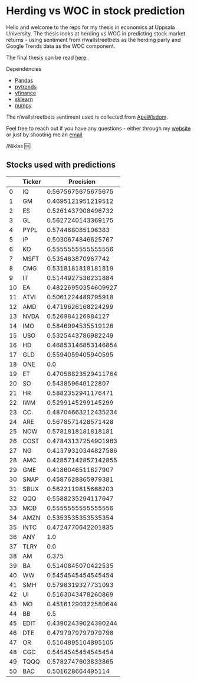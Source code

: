 # Herding vs WOC in stock prediction

Hello and welcome to the repo for my thesis in economics at Uppsala University. 
The thesis looks at herding vs WOC in predicting stock market returns - using sentiment from r/wallstreetbets as the herding party and Google Trends data as the WOC component. 

The final thesis can be read [here](https://klockren.nu).

Dependencies
* [Pandas](https://pandas.pydata.org/)
* [pytrends](https://pypi.org/project/pytrends/)
* [yfinance](https://pypi.org/project/yfinance/)
* [sklearn](https://scikit-learn.org/stable/)
* [numpy](https://numpy.org/)

The r/wallstreetbets sentiment used is collected from [ApeWisdom](https://apewisdom.io/).

Feel free to reach out if you have any questions - either through my [website](https://niklasnorinder.herokuapp.com) or just by shooting me an [email](mailto:niklas.norinder.4686@student.uu.se).

/Niklas 🆒

## Stocks used with predictions
|    | **Ticker** | **Precision**       |
|----|------------|---------------------|
| 0  | IQ         | 0.5675675675675675  |
| 1  | GM         | 0.4695121951219512  |
| 2  | ES         | 0.5261437908496732  |
| 3  | GL         | 0.5627240143369175  |
| 4  | PYPL       | 0.574468085106383   |
| 5  | IP         | 0.5030674846625767  |
| 6  | KO         | 0.5555555555555556  |
| 7  | MSFT       | 0.535483870967742   |
| 8  | CMG        | 0.5318181818181819  |
| 9  | IT         | 0.5144927536231884  |
| 10 | EA         | 0.48226950354609927 |
| 11 | ATVI       | 0.5061224489795918  |
| 12 | AMD        | 0.4719626168224299  |
| 13 | NVDA       | 0.526984126984127   |
| 14 | IMO        | 0.5846994535519126  |
| 15 | USO        | 0.5325443786982249  |
| 16 | HD         | 0.46853146853146854 |
| 17 | GLD        | 0.5594059405940595  |
| 18 | ONE        | 0.0                 |
| 19 | ET         | 0.47058823529411764 |
| 20 | SO         | 0.543859649122807   |
| 21 | HR         | 0.5882352941176471  |
| 22 | IWM        | 0.5299145299145299  |
| 23 | CC         | 0.48704663212435234 |
| 24 | ARE        | 0.5678571428571428  |
| 25 | NOW        | 0.5781818181818181  |
| 26 | COST       | 0.47843137254901963 |
| 27 | NG         | 0.41379310344827586 |
| 28 | AMC        | 0.42857142857142855 |
| 29 | GME        | 0.4186046511627907  |
| 30 | SNAP       | 0.4587628865979381  |
| 31 | SBUX       | 0.5622119815668203  |
| 32 | QQQ        | 0.5588235294117647  |
| 33 | MCD        | 0.5555555555555556  |
| 34 | AMZN       | 0.5353535353535354  |
| 35 | INTC       | 0.4724770642201835  |
| 36 | ANY        | 1.0                 |
| 37 | TLRY       | 0.0                 |
| 38 | AM         | 0.375               |
| 39 | BA         | 0.5140845070422535  |
| 40 | WW         | 0.5454545454545454  |
| 41 | SMH        | 0.5798319327731093  |
| 42 | UI         | 0.5163043478260869  |
| 43 | MO         | 0.45161290322580644 |
| 44 | BB         | 0.5                 |
| 45 | EDIT       | 0.43902439024390244 |
| 46 | DTE        | 0.4797979797979798  |
| 47 | OR         | 0.5104895104895105  |
| 48 | CGC        | 0.5454545454545454  |
| 49 | TQQQ       | 0.5782747603833865  |
| 50 | BAC        | 0.501628664495114   |
